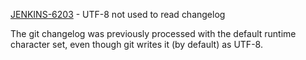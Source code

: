 [JENKINS-6203](https://issues.jenkins.io/browse/JENKINS-6203) - UTF-8 not used to read changelog

The git changelog was previously processed with the default runtime
character set, even though git writes it (by default) as UTF-8.

